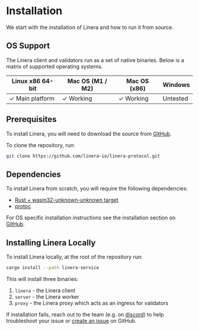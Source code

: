 # Installation

We start with the installation of Linera and how to run it from source.

## OS Support

The Linera client and validators run as a set of native binaries. Below is a matrix of supported operating systems.

| Linux x86 64-bit | Mac OS (M1 / M2) | Mac OS (x86) | Windows  |
| ---------------- | ---------------- | ------------ | -------- |
| ✓ Main platform  | ✓ Working        | ✓ Working    | Untested |

## Prerequisites

To install Linera, you will need to download the source from [GitHub](https://github.com/linera-io/linera-protocol).

To clone the repository, run:

```bash
git clone https://github.com/linera-io/linera-protocol.git
```

## Dependencies

To install Linera from scratch, you will require the following dependencies:

- [Rust + wasm32-unknown-unknown target](https://www.rust-lang.org/tools/install)
- [protoc](https://grpc.io/docs/protoc-installation/)

For OS specific installation instructions see the installation section on [GitHub](https://github.com/linera-io/linera-protocol/blob/main/INSTALL.md).

## Installing Linera Locally

To install Linera locally, at the root of the repository run:

```bash
cargo install --path linera-service
```

This will install three binaries:

1. `linera` - the Linera client
2. `server` - the Linera worker
3. `proxy` - the Linera proxy which acts as an ingress for validators

If installation fails, reach out to the team (e.g. on [discord](https://discord.gg/linera)) to help troubleshoot your issue or [create an issue](https://github.com/linera-io/linera-protocol/issues/new) on GitHub.

